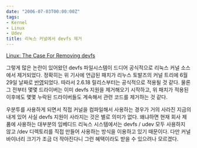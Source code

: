 ```yaml
---
date: "2006-07-03T00:00:00Z"
tags:
- Kernel
- Linux
- Udev
title: 리눅스 커널에서 devfs 제거
---
```


[Linux: The Case For Removing devfs](http://kerneltrap.org/node/6744)

그렇게 많은 논란이 있어왔던 devfs 파일시스템이 드디어 공식적으로 리눅스 커널 소스에서 제거되었다. 정확히는 위 기사에 언급된 패치가 리누스 토발즈의 커널 트리에 6월 29일 날짜로 [반영](http://www.kernel.org/git/?p=linux/kernel/git/torvalds/linux-2.6.git;a=commit;h=602cada851b28c5792339786efe872fbdc1f5d41)되었다. 따라서 2.6.18 릴리스부터는 공식적으로 적용될 것 같다. 물론 그 전부터 몇몇 드라이버는 이미 devfs 지원을 제거해오기 시작하고, 위 패치가 적용된 이후에도 몇몇 누락된 드라이버들도 계속해서 관련 코드를 제거하는 것 같다.

우분투를 사용하게 되면서 직접 커널을 컴파일해서 사용하는 경우가 거의 사라진 지금의 내게 있어 사실 devfs 지원이 사라지는 것은 별로 의미가 없다. 왜냐하면 현재 회사 제품에 사용하는 대부분의 임베디드 리눅스 시스템에서는 devfs / udev 모두 사용하지 않고 /dev 디렉토리를 직접 만들어 사용하는 방식을 이용하고 있기 때문이다. 다만 커널 바이너리 크기가 조금 더 작아진다니 그런 혜택이라도 받을 수 있으려나 모르겠다.
